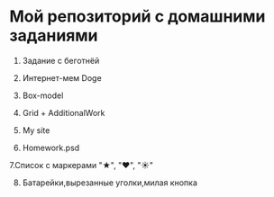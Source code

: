 ﻿# Мой репозиторий с домашними заданиями

1. Задание с беготнёй

2. Интернет-мем Doge

3. Box-model

4. Grid + AdditionalWork

5. My site

6. Homework.psd

7.Cписок с маркерами "★", "❤", "☀"

8. Батарейки,вырезанные уголки,милая кнопка